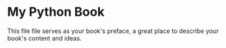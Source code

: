 # My Python Book

This file file serves as your book's preface, a great place to describe your book's content and ideas.
